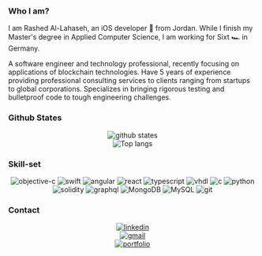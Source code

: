 ### Who I am?
I am Rashed Al-Lahaseh, an iOS developer 🍏 from Jordan. While I finish my Master's degree in Applied Computer Science, I am working for Sixt 🏎 in Germany. 

A software engineer and technology professional, recently focusing on applications of blockchain technologies.
Have 5 years of experience providing professional consulting services to clients ranging from startups to global corporations.
Specializes in bringing rigorous testing and bulletproof code to tough engineering challenges.

### Github States
<p align="center"> 
  <img src="https://github-readme-stats-git-masterrstaa-rickstaa.vercel.app/api?username=rallahaseh&count_private=true&show_icons=true&theme=apprentice" alt="github states"> 
  <br>
  <img src="https://github-readme-stats-git-masterrstaa-rickstaa.vercel.app/api/top-langs/?username=rallahaseh&exclude_repo=rallahaseh.github.io&layout=compact&theme=apprentice" alt="Top langs">
</p>

### Skill-set
<p align="center">
  <img src="https://img.shields.io/badge/objective-c-00599C?style=for-the-badge&logo=objective-c&logoColor=white" alt="objective-c">
  <img src="https://img.shields.io/badge/swift-%23F05033.svg?style=for-the-badge&logo=swift&logoColor=white" alt="swift">
  <img src="https://img.shields.io/badge/angular-%2300ADD8.svg?style=for-the-badge&logo=angular&logoColor=white" alt="angular">
  <img src="https://img.shields.io/badge/react-134f5c.svg?style=for-the-badge&logo=react&logoColor=white" alt="react">
  <img src="https://img.shields.io/badge/typescript-43853D?style=for-the-badge&logo=typescript&logoColor=white" alt="typescript">
  <img src="https://img.shields.io/badge/vhdl-f44336?style=for-the-badge&logo=vhdl&logoColor=white" alt="vhdl">
  <img src="https://img.shields.io/badge/c-0000FF?style=for-the-badge&logo=c&logoColor=white" alt="c">
  <img src="https://img.shields.io/badge/python-6fa8dc?style=for-the-badge&logo=python&logoColor=white" alt="python">
  <img src="https://img.shields.io/badge/solidity-232F3E?style=for-the-badge&logo=solidity&logoColor=white" alt="solidity">
  <img src="https://img.shields.io/badge/graphql-00000F?style=for-the-badge&logo=graphql&logoColor=white" alt="graphql">  
  <img src="https://img.shields.io/badge/MongoDB-4EA94B?style=for-the-badge&logo=mongodb&logoColor=white" alt="MongoDB">
  <img src="https://img.shields.io/badge/MySQL-00000F?style=for-the-badge&logo=mysql&logoColor=white" alt="MySQL">
  <img src="https://img.shields.io/badge/git-%23F05033.svg?style=for-the-badge&logo=git&logoColor=white" alt="git">
</p>

### Contact
<p align="center">
  <a href="https://www.linkedin.com/in/rallahaseh/" target="_blank"><img src="https://img.shields.io/badge/LinkedIn-0077B5?style=for-the-badge&logo=linkedin&logoColor=white" alt="linkedin"></a>
  <br>
  <a href="mailto:rallahaseh@gmail.com" target="_blank"><img src="https://img.shields.io/badge/Gmail-D14836?style=for-the-badge&logo=gmail&logoColor=white" alt="gmail"></a>
  <br>
  <a href="https://rallahaseh.dev"><img src="https://img.shields.io/badge/portfolio-100000?style=for-the-badge&logo=portfolio&logoColor=white" alt="portfolio"></a>
  <br>
</p>

